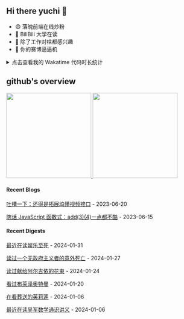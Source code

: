 ## Hi there yuchi 👋 

- 😄 落魄前端在线炒粉
- 🏫 BiliBili 大学在读
- 🤔 除了工作对啥都感兴趣
- 👯 你的赛博逼逼机

<details>
  <summary>
    点击查看我的 Wakatime 代码时长统计
  </summary>
  <div>
    <img src="https://github-readme-stats.vercel.app/api/wakatime?username=yuchiXiong&hide_title=true&layout=compact&langs_count=10" />
  <div>
</details>
    
## github's overview

<a href="https://github.com/yuchiXiong">
  <img height="225" src="https://github-readme-stats.vercel.app/api?username=yuchiXiong&show_icons=true&include_all_commits=true&count_private=true"/>
  <img height="225" src="https://github-readme-stats.vercel.app/api/top-langs/?username=yuchiXiong&hide=python,css,ejs,stylus,racket,scss,slim,html,c,less,shell"/>
</a>

#### Recent Blogs

[吐槽一下：还得是拓展坞懂视频接口](https://xiongyuchi.top/2023/06/20/tu-cao-yi-xia-huan-de-shi-tuo-zhan-wu-dong-shi-pin-jie-kou/) - 2023-06-20

[瞎话 JavaScript 函数式：add(3)(4)一点都不酷](https://xiongyuchi.top/2023/06/15/xia-hua-han-shu-shi-add-3-4-yi-dian-du-bu-ku/) - 2023-06-15

#### Recent Digests

[最近在读娱乐至死](https://book.douban.com/subject/26319730/) - 2024-01-31

[读过一个无政府主义者的意外死亡](https://book.douban.com/subject/26649304/) - 2024-01-27

[读过献给阿尔吉侬的花束](https://book.douban.com/subject/26362836/) - 2024-01-24

[看过布莱泽奥特曼](http://movie.douban.com/subject/36200411/) - 2024-01-20

[在看葬送的芙莉莲](http://movie.douban.com/subject/36093351/) - 2024-01-06

[最近在读吴军数学通识讲义](https://book.douban.com/subject/35426737/) - 2024-01-06